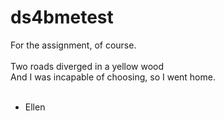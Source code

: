 # ds4bmetest
For the assignment, of course. <br>
<br>
Two roads diverged in a yellow wood <br>
And I was incapable of choosing, so I went home. <br>
<br>
- Ellen 
